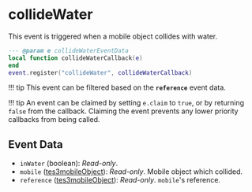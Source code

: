# collideWater

This event is triggered when a mobile object collides with water.

```lua
--- @param e collideWaterEventData
local function collideWaterCallback(e)
end
event.register("collideWater", collideWaterCallback)
```

!!! tip
	This event can be filtered based on the **`reference`** event data.

!!! tip
	An event can be claimed by setting `e.claim` to `true`, or by returning `false` from the callback. Claiming the event prevents any lower priority callbacks from being called.

## Event Data

* `inWater` (boolean): *Read-only*. 
* `mobile` ([tes3mobileObject](../../types/tes3mobileObject)): *Read-only*. Mobile object which collided.
* `reference` ([tes3mobileObject](../../types/tes3mobileObject)): *Read-only*. `mobile`'s reference.

